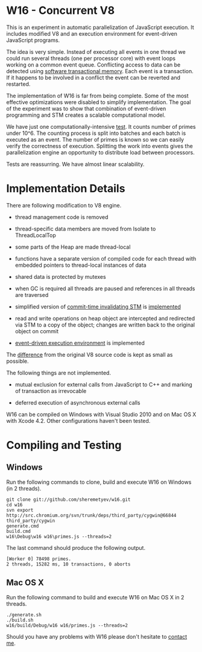 W16 - Concurrent V8
===================

This is an experiment in automatic parallelization of JavaScript execution. It
includes modified V8 and an execution environment for event-driven JavaScript
programs.

The idea is very simple. Instead of executing all events in one thread we could
run several threads (one per processor core) with event loops working on a
common event queue. Conflicting access to data can be detected using [software
transactional memory](http://en.wikipedia.org/wiki/Software_transactional_memory).
Each event is a transaction. If it happens to be involved
in a conflict the event can be reverted and restarted.

The implementation of W16 is far from being complete. Some of the most effective
optimizations were disabled to simplify implementation. The goal of the
experiment was to show that combination of event-driven programming and STM
creates a scalable computational model.

We have just one computationally-intensive
[test](https://github.com/sheremetyev/w16/blob/master/w16/primes.js).
It counts number of primes under 10^6. The counting process is split into
batches and each batch is executed as an event. The number of primes is known so
we can easily verify the correctness of execution. Splitting the work into
events gives the parallelization engine an opportunity to distribute load
between processors.

Tests are reassurring. We have almost linear scalability.

Implementation Details
======================

There are following modification to V8 engine.

- thread management code is removed

- thread-specific data members are moved from Isolate to ThreadLocalTop

- some parts of the Heap are made thread-local

- functions have a separate version of compiled code for each thread with
  embedded pointers to thread-local instances of data

- shared data is protected by mutexes

- when GC is required all threads are paused and references in all threads are
  traversed

- simplified version of
  [commit-time invalidating STM](http://dl.acm.org/citation.cfm?id=1772970) is
  [implemented](https://github.com/sheremetyev/w16/blob/master/src/stm.cc)

- read and write operations on heap object are intercepted and redirected via
  STM to a copy of the object; changes are written back to the original object
  on commit

- [event-driven execution environment](https://github.com/sheremetyev/w16/blob/master/w16/main.cc)
  is implemented

The [difference](https://github.com/sheremetyev/w16/compare/v8...master) from
the original V8 source code is kept as small as possible.

The following things are not implemented.

- mutual exclusion for external calls from JavaScript to C++ and marking of
  transaction as irrevocable

- deferred execution of asynchronous external calls

W16 can be compiled on Windows with Visual Studio 2010 and on Mac OS X with
Xcode 4.2. Other configurations haven't been tested.

Compiling and Testing
=====================

Windows
-------

Run the following commands to clone, build and execute W16 on Windows (in 2 threads).

    git clone git://github.com/sheremetyev/w16.git
    cd w16
    svn export http://src.chromium.org/svn/trunk/deps/third_party/cygwin@66844 third_party/cygwin
    generate.cmd
    build.cmd
    w16\Debug\w16 w16\primes.js --threads=2
    
The last command should produce the following output.

    [Worker 0] 78498 primes.
    2 threads, 15282 ms, 10 transactions, 0 aborts

Mac OS X
--------

Run the following command to build and execute W16 on Mac OS X in 2 threads.

    ./generate.sh
    ./build.sh
    w16/build/Debug/w16 w16/primes.js --threads=2

Should you have any problems with W16 please don't hesitate to
[contact me](mailto:sheremetyev@gmail.com).
